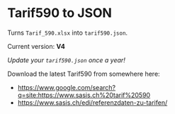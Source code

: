 # Tarif590 to JSON

Turns `Tarif_590.xlsx` into `tarif590.json`.

Current version: **V4**

_Update your `tarif590.json` once a year!_

Download the latest Tarif590 from somewhere here:

- https://www.google.com/search?q=site:https://www.sasis.ch%20tarif%20590
- https://www.sasis.ch/edi/referenzdaten-zu-tarifen/
